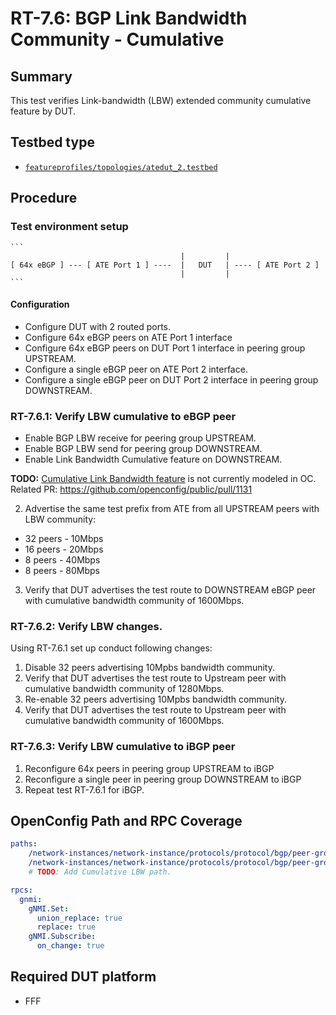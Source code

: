 # RT-7.6: BGP Link Bandwidth Community - Cumulative

## Summary

This test verifies Link-bandwidth (LBW) extended community cumulative feature by DUT.

## Testbed type

*  [`featureprofiles/topologies/atedut_2.testbed`](https://github.com/openconfig/featureprofiles/blob/main/topologies/atedut_2.testbed)

## Procedure

### Test environment setup

    ```
                                          |         |
    [ 64x eBGP ] --- [ ATE Port 1 ] ----  |   DUT   | ---- [ ATE Port 2 ]
                                          |         |
    ```

#### Configuration

* Configure DUT with 2 routed ports.
* Configure 64x eBGP peers on ATE Port 1 interface
* Configure 64x eBGP peers on DUT Port 1 interface in peering group UPSTREAM.
* Configure a single eBGP peer on ATE Port 2 interface.
* Configure a single eBGP peer on DUT Port 2 interface in peering group DOWNSTREAM.


### RT-7.6.1: Verify LBW cumulative to eBGP peer

* Enable BGP LBW receive for peering group UPSTREAM.
* Enable BGP LBW send for peering group DOWNSTREAM. 
* Enable Link Bandwidth Cumulative feature on DOWNSTREAM.

**TODO:** [Cumulative Link Bandwidth feature](https://datatracker.ietf.org/doc/draft-ietf-bess-ebgp-dmz/) is not currently modeled in OC. Related PR: https://github.com/openconfig/public/pull/1131


2. Advertise the same test prefix from ATE from all UPSTREAM peers with LBW community:
  * 32 peers - 10Mbps
  * 16 peers - 20Mbps
  * 8 peers - 40Mbps
  * 8 peers - 80Mbps

3. Verify that DUT advertises the test route to DOWNSTREAM eBGP peer with cumulative bandwidth community of 1600Mbps.

### RT-7.6.2: Verify LBW changes.
Using RT-7.6.1 set up conduct following changes:

1) Disable 32 peers advertising 10Mpbs bandwidth community.
2) Verify that DUT advertises the test route to Upstream peer with cumulative bandwidth community of 1280Mbps.
3) Re-enable 32 peers advertising 10Mpbs bandwidth community.
4) Verify that DUT advertises the test route to Upstream peer with cumulative bandwidth community of 1600Mbps.

### RT-7.6.3: Verify LBW cumulative to iBGP peer

1. Reconfigure 64x peers in peering group UPSTREAM to iBGP
2. Reconfigure a single peer in peering group DOWNSTREAM to iBGP
3. Repeat test RT-7.6.1 for iBGP.

## OpenConfig Path and RPC Coverage

```yaml
paths:
    /network-instances/network-instance/protocols/protocol/bgp/peer-groups/peer-group/afi-safis/afi-safi/use-multiple-paths/ebgp/link-bandwidth-ext-community/config/enabled:
    /network-instances/network-instance/protocols/protocol/bgp/peer-groups/peer-group/afi-safis/afi-safi/use-multiple-paths/ibgp/link-bandwidth-ext-community/config/enabled:
    # TODO: Add Cumulative LBW path.

rpcs:
  gnmi:
    gNMI.Set:
      union_replace: true
      replace: true
    gNMI.Subscribe:
      on_change: true
```

## Required DUT platform

* FFF